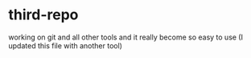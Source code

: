 # third-repo
working on git and all other tools and it really become so easy to use
(I updated this file with another tool)
